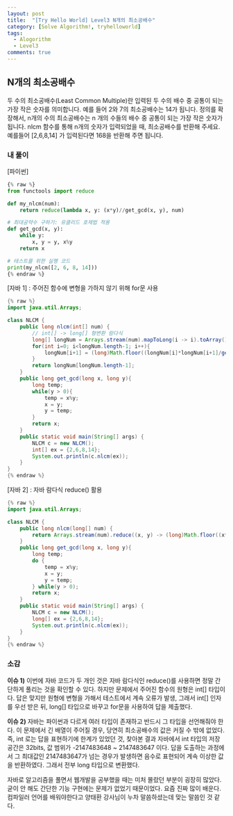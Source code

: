 ```yaml
---
layout: post
title:  "[Try Hello World] Level3 N개의 최소공배수"
category: [Solve Algorithm!, tryhelloworld]
tags:
  - Alogorithm
  - Level3
comments: true
---
```


## N개의 최소공배수
두 수의 최소공배수(Least Common Multiple)란 입력된 두 수의 배수 중 공통이 되는 가장 작은 숫자를 의미합니다. 예를 들어 2와 7의 최소공배수는 14가 됩니다. 정의를 확장해서, n개의 수의 최소공배수는 n 개의 수들의 배수 중 공통이 되는 가장 작은 숫자가 됩니다. nlcm 함수를 통해 n개의 숫자가 입력되었을 때, 최소공배수를 반환해 주세요. 예를들어 [2,6,8,14] 가 입력된다면 168을 반환해 주면 됩니다.

### 내 풀이

[파이썬]

```python
{% raw %}
from functools import reduce

def my_nlcm(num):
    return reduce(lambda x, y: (x*y)//get_gcd(x, y), num)

# 최대공약수 구하기: 유클리드 호제법 적용
def get_gcd(x, y):
    while y:
        x, y = y, x%y
    return x

# 테스트를 위한 실행 코드
print(my_nlcm([2, 6, 8, 14]))
{% endraw %}
```

[자바 1] : 주어진 함수에 변형을 가하지 않기 위해 for문 사용

```java
{% raw %}
import java.util.Arrays;

class NLCM {
    public long nlcm(int[] num) {
        // int[] -> long[] 형변환 람다식
        long[] longNum = Arrays.stream(num).mapToLong(i -> i).toArray();
        for(int i=0; i<longNum.length-1; i++){
            longNum[i+1] = (long)Math.floor((longNum[i]*longNum[i+1]/get_gcd(longNum[i], longNum[i+1])));
        }
        return longNum[longNum.length-1];
    }
    public long get_gcd(long x, long y){
        long temp;
        while(y > 0){
            temp = x%y;
            x = y;
            y = temp;
        }
        return x;
    }
    public static void main(String[] args) {
        NLCM c = new NLCM();
        int[] ex = {2,6,8,14};
        System.out.println(c.nlcm(ex));
    }
}
{% endraw %}
```

[자바 2] : 자바 람다식 reduce() 활용

```java
{% raw %}
import java.util.Arrays;

class NLCM {
    public long nlcm(long[] num) {
        return Arrays.stream(num).reduce((x, y) -> (long)Math.floor((x*y)/get_gcd(x,y))).getAsLong();
    }
    public long get_gcd(long x, long y){
        long temp;
        do {
            temp = x%y;
            x = y;
            y = temp;
        } while(y > 0);
        return x;
    }
    public static void main(String[] args) {
        NLCM c = new NLCM();
        long[] ex = {2,6,8,14};
        System.out.println(c.nlcm(ex));
    }
}
{% endraw %}
```

### 소감
**이슈 1)** 이번에 자바 코드가 두 개인 것은 자바 람다식인 reduce()를 사용하면 정말 간단하게 풀리는 것을 확인할 수 있다. 하지만 문제에서 주어진 함수의 원형은 int[] 타입이다. 답은 맞지만 원형에 변형을 가해서 테스트에서 계속 오류가 발생, 그래서 int[] 인자를 우선 받은 뒤, long[] 타입으로 바꾸고 for문을 사용하여 답을 제출했다.

**이슈 2)** 자바는 파이썬과 다르게 여러 타입이 존재하고 반드시 그 타입을 선언해줘야 한다. 이 문제에서 긴 배열이 주어질 경우, 당연히 최소공배수의 값은 커질 수 밖에 없었다. 즉, int 로는 답을 표현하기에 한계가 있었던 것, 찾아본 결과 자바에서 int 타입의 저장 공간은 32bits, 값 범위가 -2147483648 ~ 2147483647 이다. 답을 도출하는 과정에서 그 최대값인 2147483647가 넘는 경우가 발생하면 음수로 표현되어 계속 이상한 값을 반환하였다. 그래서 전부 long 타입으로 변환했다.

자바로 알고리즘을 풀면서 웹개발을 공부했을 때는 미처 몰랐던 부분이 굉장히 많았다. 굳이 안 해도 간단한 기능 구현에는 문제가 없었기 때문이었다. 요즘 진짜 많이 배운다. 컴파일러 언어를 배워야한다고 양태환 강사님이 누차 말씀하셨는데 맞는 말씀인 것 같다.

